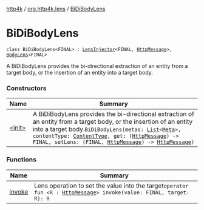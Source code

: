 [http4k](../../index.md) / [org.http4k.lens](../index.md) / [BiDiBodyLens](./index.md)

# BiDiBodyLens

`class BiDiBodyLens<FINAL> : `[`LensInjector`](../-lens-injector/index.md)`<FINAL, `[`HttpMessage`](../../org.http4k.core/-http-message/index.md)`>, `[`BodyLens`](../-body-lens/index.md)`<FINAL>`

A BiDiBodyLens provides the bi-directional extraction of an entity from a target body, or the insertion of an entity
into a target body.

### Constructors

| Name | Summary |
|---|---|
| [&lt;init&gt;](-init-.md) | A BiDiBodyLens provides the bi-directional extraction of an entity from a target body, or the insertion of an entity into a target body.`BiDiBodyLens(metas: `[`List`](https://kotlinlang.org/api/latest/jvm/stdlib/kotlin.collections/-list/index.html)`<`[`Meta`](../-meta/index.md)`>, contentType: `[`ContentType`](../../org.http4k.core/-content-type/index.md)`, get: (`[`HttpMessage`](../../org.http4k.core/-http-message/index.md)`) -> FINAL, setLens: (FINAL, `[`HttpMessage`](../../org.http4k.core/-http-message/index.md)`) -> `[`HttpMessage`](../../org.http4k.core/-http-message/index.md)`)` |

### Functions

| Name | Summary |
|---|---|
| [invoke](invoke.md) | Lens operation to set the value into the target`operator fun <R : `[`HttpMessage`](../../org.http4k.core/-http-message/index.md)`> invoke(value: FINAL, target: R): R` |
